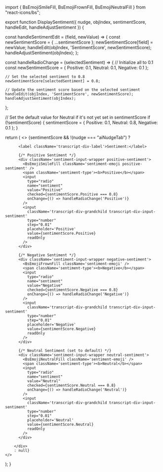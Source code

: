 import { BsEmojiSmileFill, BsEmojiFrownFill, BsEmojiNeutralFill } from "react-icons/bs";

export function DisplaySentiment({ nudge, objIndex, sentimentScore, handleEdit, handleAdjustSentiment }) {

  const handleSentimentEdit = (field, newValue) => {
    const newSentimentScore = { ...sentimentScore };
    newSentimentScore[field] = newValue;
    handleEdit(objIndex, 'SentimentScore', newSentimentScore);
    handleAdjustSentiment(objIndex);
  };

  const handleRadioChange = (selectedSentiment) => {
    // Initialize all to 0.1
    const newSentimentScore = {
      Positive: 0.1,
      Neutral: 0.1,
      Negative: 0.1
    };

    // Set the selected sentiment to 0.8
    newSentimentScore[selectedSentiment] = 0.8;

    // Update the sentiment score based on the selected sentiment
    handleEdit(objIndex, 'SentimentScore', newSentimentScore);
    handleAdjustSentiment(objIndex);
  };

  // Set the default value for Neutral if it's not yet set in sentimentScore
  if (!sentimentScore) {
    sentimentScore = { Positive: 0.1, Neutral: 0.8, Negative: 0.1 };
  }

  return (
    <>
      {sentimentScore && !(nudge === "aiNudgeTab") ?
        <div className='transcript-div-child-semtiment'>

          <label className='transcript-div-label'>Sentiment:</label>

          {/* Positive Sentiment */}
          <div className='sentiment-input-wrapper positive-sentiment'>
            <BsEmojiSmileFill className='sentiment-emoji positive-sentiment' />
            <span className='sentiment-type'><b>Positive</b></span>
            <input
              type="radio"
              name="sentiment"
              value="Positive"
              checked={sentimentScore.Positive === 0.8}
              onChange={() => handleRadioChange('Positive')}
            />
            <input
              className='transcript-div-grandchild transcript-div-input-sentiment'
              type="number"
              step="0.01"
              placeholder='Positive'
              value={sentimentScore.Positive}
              readOnly
            />
          </div>

          {/* Negative Sentiment */}
          <div className='sentiment-input-wrapper negative-sentiment'>
            <BsEmojiFrownFill className='sentiment-emoji' />
            <span className='sentiment-type'><b>Negative</b></span>
            <input
              type="radio"
              name="sentiment"
              value="Negative"
              checked={sentimentScore.Negative === 0.8}
              onChange={() => handleRadioChange('Negative')}
            />
            <input
              className='transcript-div-grandchild transcript-div-input-sentiment'
              type="number"
              step="0.01"
              placeholder='Negative'
              value={sentimentScore.Negative}
              readOnly
            />
          </div>

          {/* Neutral Sentiment (set to default) */}
          <div className='sentiment-input-wrapper neutral-sentiment'>
            <BsEmojiNeutralFill className='sentiment-emoji' />
            <span className='sentiment-type'><b>Neutral</b></span>
            <input
              type="radio"
              name="sentiment"
              value="Neutral"
              checked={sentimentScore.Neutral === 0.8}
              onChange={() => handleRadioChange('Neutral')}
            />
            <input
              className='transcript-div-grandchild transcript-div-input-sentiment'
              type="number"
              step="0.01"
              placeholder='Neutral'
              value={sentimentScore.Neutral}
              readOnly
            />
          </div>

        </div>
        : null}
    </>
  );
}
